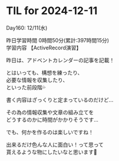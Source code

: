 # TIL for 2024-12-11
Day160: 12/11(水)<br>

昨日学習時間 0時間50分(累計:397時間15分)<br>
学習内容 【ActiveRecord演習】<br>

昨日は、アドベントカレンダーの記事を記載！<br>

とはいっても、構想を練ったり、<br>
必要な情報を収集したり、<br>
といった前段階💦<br>

書く内容はざっくりと定まっているのだけど…<br>

その為の情報収集や文章の組み立てを<br>
どうするのかに時間がかかりそうです…<br>

でも、何かを作るのは楽しいですね！<br>

出来るだけ色んな人に面白い！って思って<br>
貰えるような物にしたいなと思います🙏<br>